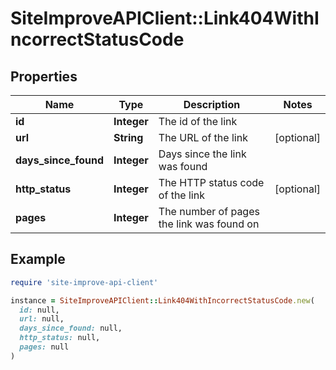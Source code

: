 # SiteImproveAPIClient::Link404WithIncorrectStatusCode

## Properties

| Name | Type | Description | Notes |
| ---- | ---- | ----------- | ----- |
| **id** | **Integer** | The id of the link |  |
| **url** | **String** | The URL of the link | [optional] |
| **days_since_found** | **Integer** | Days since the link was found |  |
| **http_status** | **Integer** | The HTTP status code of the link | [optional] |
| **pages** | **Integer** | The number of pages the link was found on |  |

## Example

```ruby
require 'site-improve-api-client'

instance = SiteImproveAPIClient::Link404WithIncorrectStatusCode.new(
  id: null,
  url: null,
  days_since_found: null,
  http_status: null,
  pages: null
)
```

